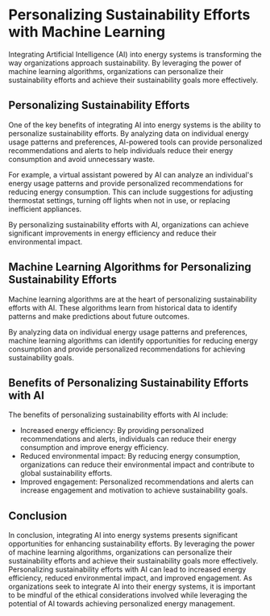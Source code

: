 # Personalizing Sustainability Efforts with Machine Learning

Integrating Artificial Intelligence (AI) into energy systems is transforming the way organizations approach sustainability. By leveraging the power of machine learning algorithms, organizations can personalize their sustainability efforts and achieve their sustainability goals more effectively.

Personalizing Sustainability Efforts
------------------------------------

One of the key benefits of integrating AI into energy systems is the ability to personalize sustainability efforts. By analyzing data on individual energy usage patterns and preferences, AI-powered tools can provide personalized recommendations and alerts to help individuals reduce their energy consumption and avoid unnecessary waste.

For example, a virtual assistant powered by AI can analyze an individual's energy usage patterns and provide personalized recommendations for reducing energy consumption. This can include suggestions for adjusting thermostat settings, turning off lights when not in use, or replacing inefficient appliances.

By personalizing sustainability efforts with AI, organizations can achieve significant improvements in energy efficiency and reduce their environmental impact.

Machine Learning Algorithms for Personalizing Sustainability Efforts
--------------------------------------------------------------------

Machine learning algorithms are at the heart of personalizing sustainability efforts with AI. These algorithms learn from historical data to identify patterns and make predictions about future outcomes.

By analyzing data on individual energy usage patterns and preferences, machine learning algorithms can identify opportunities for reducing energy consumption and provide personalized recommendations for achieving sustainability goals.

Benefits of Personalizing Sustainability Efforts with AI
--------------------------------------------------------

The benefits of personalizing sustainability efforts with AI include:

* Increased energy efficiency: By providing personalized recommendations and alerts, individuals can reduce their energy consumption and improve energy efficiency.
* Reduced environmental impact: By reducing energy consumption, organizations can reduce their environmental impact and contribute to global sustainability efforts.
* Improved engagement: Personalized recommendations and alerts can increase engagement and motivation to achieve sustainability goals.

Conclusion
----------

In conclusion, integrating AI into energy systems presents significant opportunities for enhancing sustainability efforts. By leveraging the power of machine learning algorithms, organizations can personalize their sustainability efforts and achieve their sustainability goals more effectively. Personalizing sustainability efforts with AI can lead to increased energy efficiency, reduced environmental impact, and improved engagement. As organizations seek to integrate AI into their energy systems, it is important to be mindful of the ethical considerations involved while leveraging the potential of AI towards achieving personalized energy management.
